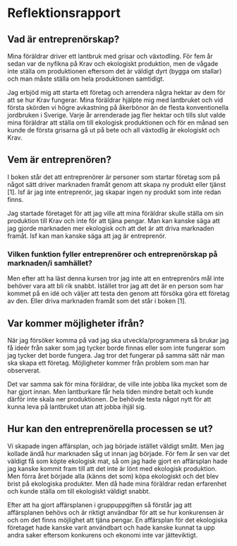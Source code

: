 # Reflektionsrapport

## Vad är entreprenörskap?

Mina föräldrar driver ett lantbruk med grisar och växtodling. För fem år sedan
var de nyfikna på Krav och ekologiskt produktion, men de vågade inte ställa om
produktionen eftersom det är väldigt dyrt (bygga om stallar) och man måste
ställa om hela produktionen samtidigt.

Jag erbjöd mig att starta ett företag och arrendera några hektar av dem för att
se hur Krav fungerar. Mina föräldrar hjälpte mig med lantbruket och vid första
skörden vi högre avkastning på åkerbönor än de flesta konventionella jordbruken
i Sverige. Varje år arrenderade jag fler hektar och tills slut valde mina
föräldrar att ställa om till ekologisk produktionen och för en månad sen kunde
de första grisarna gå ut på bete och all växtodlig är ekologiskt och Krav.


## Vem är entreprenören?

I boken står det att entreprenörer är personer som startar företag som på något
sätt driver marknaden framåt genom att skapa ny produkt eller tjänst [1]. Isf är
jag inte entreprenör, jag skapar ingen ny produkt som inte redan finns.

Jag startade företaget för att jag ville att mina föräldrar skulle ställa om
sin produktion till Krav och inte för att tjäna pengar. Man kan kanske säga att
jag gjorde marknaden mer ekologisk och att det är att driva marknaden framåt.
Isf kan man kanske säga att jag är entreprenör.


### Vilken funktion fyller entreprenörer och entreprenörskap på marknaden/i samhället?

Men efter att ha läst denna kursen tror jag inte att en entreprenörs mål inte
behöver vara att bli rik snabbt. Istället tror jag att det är en person som har
kommet på en idé och väljer att testa den genom att försöka göra ett företag
av den. Eller driva marknaden framåt som det står i boken [1].


## Var kommer möjligheter ifrån?

När jag försöker komma på vad jag ska utveckla/programmera så brukar jag få
ideér från saker som jag tycker borde finnas eller som inte fungerar som jag
tycker det borde fungera. Jag tror det fungerar på samma sätt när man ska skapa
ett företag. Möjligheter kommer från problem som man har observerat.

Det var samma sak för mina föräldrar, de ville inte jobba lika mycket som de
har gjort innan. Men lantburkare får hela tiden mindre betalt och kunde därför
inte skala ner produktionen. De behövde testa något nytt för att kunna leva på
lantbruket utan att jobba ihjäl sig.


## Hur kan den entreprenörella processen se ut?

Vi skapade ingen affärsplan, och jag började istället väldigt smått. Men jag kollade
ändå hur marknaden såg ut innan jag började. För fem år sen var det väldigt få
som köpte ekologisk mat, så om jag hade gjort en affärsplan hade jag kanske
kommit fram till att det inte är lönt med ekologisk produktion. Men förra året
började alla (känns det som) köpa ekologiskt och det blev brist på ekologiska
produkter. Men då hade mina föräldrar redan erfarenhet och kunde ställa om till
ekologiskt väldigt snabbt.

Efter att ha gjort affärsplanen i gruppuppgiften så förstår jag att
affärsplanen behövs och är riktigt användbar för att se hur konkurensen är och
om det finns möjlighet att tjäna pengar. En affärsplan för det ekologiska
företaget hade kanske varit användbart och hade kanske kunnat ta upp andra
saker eftersom konkurens och ekonomi inte var jätteviktigt.
